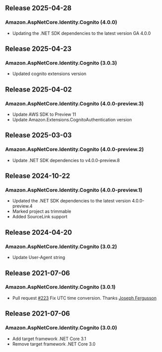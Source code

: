 ## Release 2025-04-28

### Amazon.AspNetCore.Identity.Cognito (4.0.0)
* Updating the .NET SDK dependencies to the latest version GA 4.0.0

## Release 2025-04-23

### Amazon.AspNetCore.Identity.Cognito (3.0.3)
* Updated cognito extensions version

## Release 2025-04-02

### Amazon.AspNetCore.Identity.Cognito (4.0.0-preview.3)
* Update AWS SDK to Preview 11
* Update Amazon.Extensions.CognitoAuthentication version

## Release 2025-03-03

### Amazon.AspNetCore.Identity.Cognito (4.0.0-preview.2)
* Update .NET SDK dependencies to v4.0.0-preview.8

## Release 2024-10-22

### Amazon.AspNetCore.Identity.Cognito (4.0.0-preview.1)
* Updated the .NET SDK dependencies to the latest version 4.0.0-preview.4
* Marked project as trimmable
* Added SourceLink support

## Release 2024-04-20

### Amazon.AspNetCore.Identity.Cognito (3.0.2)
* Update User-Agent string

## Release 2021-07-06

### Amazon.AspNetCore.Identity.Cognito (3.0.1)
* Pull request [#223](https://github.com/aws/aws-aspnet-cognito-identity-provider/pull/223) Fix UTC time conversion. Thanks [Joseph Fergusson](https://github.com/PhonicCanine)

## Release 2021-07-06

### Amazon.AspNetCore.Identity.Cognito (3.0.0)
* Add target framework .NET Core 3.1
* Remove target framework .NET Core 3.0